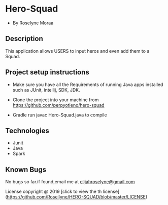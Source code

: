 # Hero-Squad

+ By Roselyne Moraa

## Description
This application allows USERS to input heros and even add them to a Squad.

## Project setup instructions
+ Make sure you have all the Requirements of running Java apps installed such as JUnit, intellij, SDK, JDK.

+ Clone the project into your machine from https://github.com/perpyotieno/hero-squad

+ Gradle run javac Hero-Squad.java to compile

## Technologies

+ Junit
+ Java
+ Spark

## Known Bugs

No bugs so far.if found,email me at elijahroselyne@gmail.com

License
copyright @ 2019 [click to view the th license] (https://github.com/Rosellyne/HERO-SQUAD/blob/master/LICENSE)